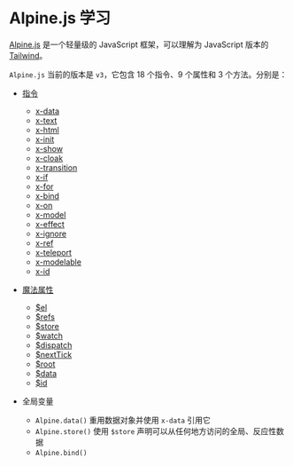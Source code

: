 # Alpine.js 学习

[Alpine.js](https://alpinejs.dev/) 是一个轻量级的 JavaScript 框架，可以理解为 JavaScript 版本的 [Tailwind](https://tailwindcss.com/)。

`Alpine.js` 当前的版本是 `v3`，它包含 18 个指令、9 个属性和 3 个方法。分别是：

- [指令](./guide/directives/index.md)
  - [x-data](./guide/directives/x-data.md)
  - [x-text](./guide/directives/x-text.md)
  - [x-html](./guide/directives/x-html.md)
  - [x-init](./guide/directives/x-init.md)
  - [x-show](./guide/directives/x-show.md)
  - [x-cloak](./guide/directives/x-cloak.md)
  - [x-transition](./guide/directives/x-transition.md)
  - [x-if](./guide/directives/x-if.md)
  - [x-for](./guide/directives/x-for.md)
  - [x-bind](./guide/directives/x-bind.md)
  - [x-on](./guide/directives/x-on.md)
  - [x-model](./guide/directives/x-model.md)
  - [x-effect](./guide/directives/x-effect.md)
  - [x-ignore](./guide/directives/x-ignore.md)
  - [x-ref](./guide/directives/x-ref.md)
  - [x-teleport](./guide/directives/x-teleport.md)
  - [x-modelable](./guide/directives/x-modelable.md)
  - [x-id](./guide/directives/x-id.md)

- [魔法属性](./guide/magics/index.md)
  - [$el](./guide/magics/el.md)
  - [$refs](./guide/magics/refs.md)
  - [$store](./guide/magics/store.md)
  - [$watch](./guide/magics/watch.md)
  - [$dispatch](./guide/magics/dispatch.md)
  - [$nextTick](./guide/magics/nextTick.md)
  - [$root](./guide/magics/root.md)
  - [$data](./guide/magics/data.md)
  - [$id](./guide/magics/id.md)

- 全局变量
  - `Alpine.data()` 重用数据对象并使用 `x-data` 引用它
  - `Alpine.store()` 使用 `$store` 声明可以从任何地方访问的全局、反应性数据
  - `Alpine.bind()`